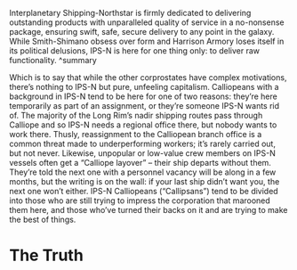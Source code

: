 Interplanetary Shipping-Northstar is firmly dedicated to delivering outstanding products with unparalleled quality of service in a no-nonsense package, ensuring swift, safe, secure delivery to any point in the galaxy. While Smith-Shimano obsess over form and Harrison Armory loses itself in its political delusions, IPS-N is here for one thing only: to deliver raw functionality. ^summary

Which is to say that while the other corprostates have complex motivations, there’s nothing to IPS-N but pure, unfeeling capitalism. Calliopeans with a background in IPS-N tend to be here for one of two reasons: they’re here temporarily as part of an assignment, or they’re someone IPS-N wants rid of. The majority of the Long Rim’s nadir shipping routes pass through Calliope and so IPS-N needs a regional office there, but nobody wants to work there. Thusly, reassignment to the Calliopean branch office is a common threat made to underperforming workers; it’s rarely carried out, but not never. Likewise, unpopular or low-value crew members on IPS-N vessels often get a “Calliope layover” – their ship departs without them. They’re told the next one with a personnel vacancy will be along in a few months, but the writing is on the wall: if your last ship didn’t want you, the next one won’t either. IPS-N Calliopeans (“Callipsans”) tend to be divided into those who are still trying to impress the corporation that marooned them here, and those who’ve turned their backs on it and are trying to make the best of things.

# The Truth

